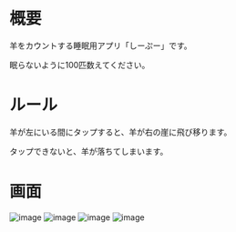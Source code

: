 # 概要

羊をカウントする睡眠用アプリ「しーぷー」です。

眠らないように100匹数えてください。

# ルール

羊が左にいる間にタップすると、羊が右の崖に飛び移ります。

タップできないと、羊が落ちてしまいます。

# 画面

![image](https://github.com/ishi720/sheepuu/assets/26811527/bccca228-94d3-4563-ad80-be0754cd056e)
![image](https://github.com/ishi720/sheepuu/assets/26811527/6b594ed1-1efe-45c4-b6af-de3137285d9b)
![image](https://github.com/ishi720/sheepuu/assets/26811527/45758d8c-0f8f-4cdb-b176-ac00fe3c3ab7)
![image](https://github.com/ishi720/sheepuu/assets/26811527/19d75c71-a29b-4603-9d7a-4998b690d4d7)
